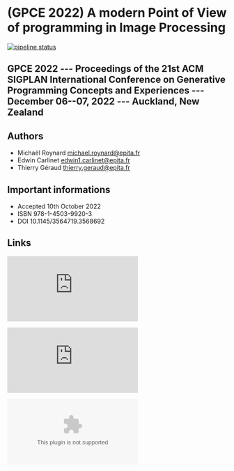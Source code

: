# (GPCE 2022) A modern Point of View of programming in Image Processing

[![pipeline status](https://gitlab.lrde.epita.fr/mroynard/roynard.2022.gpce/badges/master/pipeline.svg)](https://gitlab.lrde.epita.fr/mroynard/roynard.2022.gpce/-/commits/master)

## GPCE 2022 --- Proceedings of the 21st ACM SIGPLAN International Conference on Generative Programming Concepts and Experiences --- December 06--07, 2022 --- Auckland, New Zealand

## Authors

* Michaël Roynard <michael.roynard@epita.fr>
* Edwin Carlinet <edwin1.carlinet@epita.fr>
* Thierry Géraud <thierry.geraud@epita.fr>

## Important informations

* Accepted 10th October 2022
* ISBN 978-1-4503-9920-3
* DOI 10.1145/3564719.3568692

## Links

![Paper](http://mroynard.pages.lre.epita.fr/roynard.2022.gpce/paper.pdf)

![Supplementary material](http://mroynard.pages.lre.epita.fr/roynard.2022.gpce/supplementary_material.html)

![Code Snippets](http://mroynard.pages.lre.epita.fr/roynard.2022.gpce/snippets.tar.gz)
